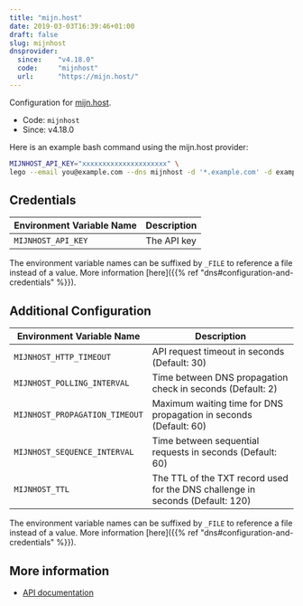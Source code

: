 ```yaml
---
title: "mijn.host"
date: 2019-03-03T16:39:46+01:00
draft: false
slug: mijnhost
dnsprovider:
  since:    "v4.18.0"
  code:     "mijnhost"
  url:      "https://mijn.host/"
---
```


<!-- THIS DOCUMENTATION IS AUTO-GENERATED. PLEASE DO NOT EDIT. -->
<!-- providers/dns/mijnhost/mijnhost.toml -->
<!-- THIS DOCUMENTATION IS AUTO-GENERATED. PLEASE DO NOT EDIT. -->


Configuration for [mijn.host](https://mijn.host/).


<!--more-->

- Code: `mijnhost`
- Since: v4.18.0


Here is an example bash command using the mijn.host provider:

```bash
MIJNHOST_API_KEY="xxxxxxxxxxxxxxxxxxxxx" \
lego --email you@example.com --dns mijnhost -d '*.example.com' -d example.com run
```




## Credentials

| Environment Variable Name | Description |
|-----------------------|-------------|
| `MIJNHOST_API_KEY` | The API key |

The environment variable names can be suffixed by `_FILE` to reference a file instead of a value.
More information [here]({{% ref "dns#configuration-and-credentials" %}}).


## Additional Configuration

| Environment Variable Name | Description |
|--------------------------------|-------------|
| `MIJNHOST_HTTP_TIMEOUT` | API request timeout in seconds (Default: 30) |
| `MIJNHOST_POLLING_INTERVAL` | Time between DNS propagation check in seconds (Default: 2) |
| `MIJNHOST_PROPAGATION_TIMEOUT` | Maximum waiting time for DNS propagation in seconds (Default: 60) |
| `MIJNHOST_SEQUENCE_INTERVAL` | Time between sequential requests in seconds (Default: 60) |
| `MIJNHOST_TTL` | The TTL of the TXT record used for the DNS challenge in seconds (Default: 120) |

The environment variable names can be suffixed by `_FILE` to reference a file instead of a value.
More information [here]({{% ref "dns#configuration-and-credentials" %}}).




## More information

- [API documentation](https://mijn.host/api/doc/)

<!-- THIS DOCUMENTATION IS AUTO-GENERATED. PLEASE DO NOT EDIT. -->
<!-- providers/dns/mijnhost/mijnhost.toml -->
<!-- THIS DOCUMENTATION IS AUTO-GENERATED. PLEASE DO NOT EDIT. -->
